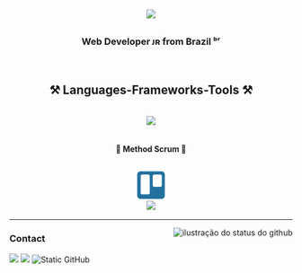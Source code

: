 <h1 align="center">
    <img src="https://readme-typing-svg.herokuapp.com/?font=Righteous&size=35&center=true&vCenter=true&width=500&height=70&duration=4000&lines=Hi+There!+👋;+I'm+Gustavo+Petta!;" />
</h1>

<h3 align="center"> Web Developer ᴊʀ from Brazil ᵇʳ</h3>

<br/>


<h2 align="center">⚒️ Languages-Frameworks-Tools ⚒️</h2>
<br/>
<div align="center">
    <img src="https://skillicons.dev/icons?i=figma,github,git,vscode,html,css,bootstrap,javascript,react,mysql,idea,java,spring,python" />
</div>
<br/>
<p height="100px" align="center"><strong>🤝 Method Scrum 🤝</strong></p>
<br/>
<div align="center">
    <img height="50em" src="https://github.com/CR10L02k/imagens/blob/main/icons/trello/trello-plain.svg"/>
</div>
<div align="center">
    <img src="https://skillicons.dev/icons?i=github,git,discord,notion,obsidian" />
</div>

---


<img align='right' src="https://github-readme-stats.vercel.app/api?username=PettaDev&show_icons=true&title_color=783c00&text_color=af552e&icon_color=783c00&bg_color=f8efd4&cache_seconds=2300" alt="ilustração do status do github">

### Contact

 
<a href = "mailto:gustavo.teixeira0210@gmail.com"><img src="https://img.shields.io/badge/Gmail-D14836?style=for-the-badge&logo=gmail&logoColor=white" target="_blank"></a>
<a href="https://www.linkedin.com/in/gustavoteixeira2005/" target="_blank"><img src="https://img.shields.io/badge/-LinkedIn-%230077B5?style=for-the-badge&logo=linkedin&logoColor=white" target="_blank"></a> 
<img src="https://img.shields.io/static/v1?label=Overview&message=PettaDEV&color=f8efd4&style=for-the-badge&logo=GitHub" alt="Static GitHub">

